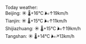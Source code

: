 Today weather:  
Beijing: ☀️   🌡️+16°C 🌬️↑19km/h  
Tianjin: ☀️   🌡️+15°C 🌬️↑11km/h  
Shijiazhuang: ☀️   🌡️+15°C 🌬️↑19km/h  
Tangshan: ☀️   🌡️+14°C 🌬️↗13km/h  
